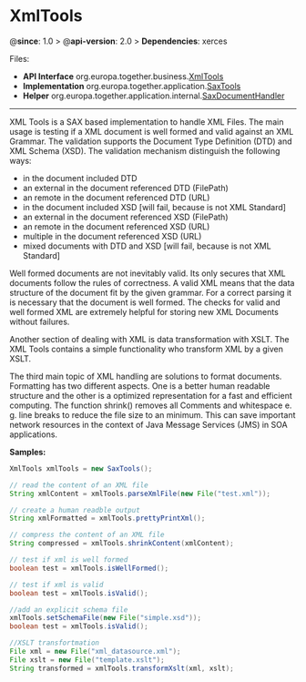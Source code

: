 # XmlTools

@**since**: 1.0 > @**api-version**: 2.0 > **Dependencies**: xerces

Files:

* **API Interface** org.europa.together.business.[XmlTools](https://git.elmar-dott.com/scm/repo/TogetherPlatform/TP-CORE/code/sources/Releases/src/main/java/org/europa/together/business/XmlTools.java)
* **Implementation** org.europa.together.application.[SaxTools](https://git.elmar-dott.com/scm/repo/TogetherPlatform/TP-CORE/code/sources/Releases/src/main/java/org/europa/together/application/SaxTools.java)
* **Helper** org.europa.together.application.internal.[SaxDocumentHandler](https://git.elmar-dott.com/scm/repo/TogetherPlatform/TP-CORE/code/sources/Releases/src/main/java/org/europa/together/application/internal/SaxDocumentHandler.java)

---

XML Tools is a SAX based implementation to handle XML Files. The main usage is testing if a XML document is well formed and valid against an XML Grammar. The validation supports the Document Type Definition (DTD) and XML Schema (XSD). The validation mechanism distinguish the following ways:

- in the document included DTD
- an external in the document referenced DTD (FilePath)
- an remote in the document referenced DTD (URL)
- in the document included XSD [will fail, because is not XML Standard]
- an external in the document referenced XSD (FilePath)
- an remote in the document referenced XSD (URL)
- multiple in the document referenced XSD (URL)
- mixed documents with DTD and XSD [will fail, because is not XML Standard]

Well formed documents are not inevitably valid. Its only secures that XML documents follow the rules of correctness. A valid XML means that the data structure of the document fit by the given grammar. For a correct parsing it is necessary that the document is well formed. The checks for valid and well formed XML are extremely helpful for storing new XML Documents without failures.

Another section of dealing with XML is data transformation with XSLT. The XML Tools contains a simple functionality who transform XML by a given XSLT.

The third main topic of XML handling are solutions to format documents. Formatting has two different aspects. One is a better human readable structure and the other is a optimized representation for a fast and efficient computing. The function shrink() removes all Comments and whitespace e. g. line breaks to reduce the file size to an minimum. This can save important network resources in the context of Java Message Services (JMS) in SOA applications.

**Samples:**

```java
XmlTools xmlTools = new SaxTools();

// read the content of an XML file
String xmlContent = xmlTools.parseXmlFile(new File("test.xml"));

// create a human readble output
String xmlFormatted = xmlTools.prettyPrintXml();

// compress the content of an XML file
String compressed = xmlTools.shrinkContent(xmlContent);

// test if xml is well formed
boolean test = xmlTools.isWellFormed();

// test if xml is valid
boolean test = xmlTools.isValid();

//add an explicit schema file
xmlTools.setSchemaFile(new File("simple.xsd"));
boolean test = xmlTools.isValid();

//XSLT transfortmation
File xml = new File("xml_datasource.xml");
File xslt = new File("template.xslt");
String transformed = xmlTools.transformXslt(xml, xslt);

```